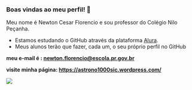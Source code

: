 ### Boas vindas ao meu perfil! 🙂

Meu nome é Newton Cesar Florencio e sou professor do Colégio Nilo Peçanha.

- Estamos estudando o GitHub através da plataforma [Alura](https://cursos.alura.com.br/).
- Meus alunos terão que fazer, cada um, o seu próprio perfil no GitHub

**meu e-mail é : newton.florencio@escola.pr.gov.br**

**visite minha página: https://astrono1000sic.wordpress.com/**

![](https://media.tenor.com/BdVowvnbXo4AAAAM/space-astronaut.gif)

